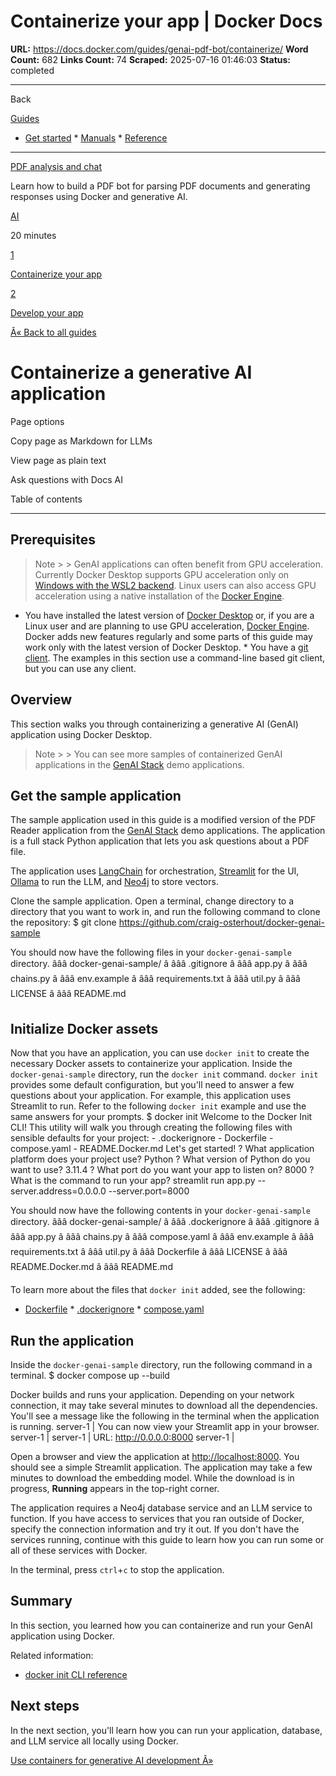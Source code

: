 # Containerize your app | Docker Docs

**URL:** https://docs.docker.com/guides/genai-pdf-bot/containerize/
**Word Count:** 682
**Links Count:** 74
**Scraped:** 2025-07-16 01:46:03
**Status:** completed

---

Back

[Guides](https://docs.docker.com/guides/)

  * [Get started](https://docs.docker.com/get-started/)   * [Manuals](https://docs.docker.com/manuals/)   * [Reference](https://docs.docker.com/reference/)

* * *

[PDF analysis and chat](https://docs.docker.com/guides/genai-pdf-bot/)

Learn how to build a PDF bot for parsing PDF documents and generating responses using Docker and generative AI.

[ AI](https://docs.docker.com/tags/ai/)

20 minutes

[1](https://docs.docker.com/guides/genai-pdf-bot/containerize/)

[Containerize your app](https://docs.docker.com/guides/genai-pdf-bot/containerize/)

[2](https://docs.docker.com/guides/genai-pdf-bot/develop/)

[Develop your app](https://docs.docker.com/guides/genai-pdf-bot/develop/)

[Â« Back to all guides](https://docs.docker.com/guides/)

# Containerize a generative AI application

Page options

Copy page as Markdown for LLMs

View page as plain text

Ask questions with Docs AI

Table of contents

* * *

## Prerequisites

> Note >  > GenAI applications can often benefit from GPU acceleration. Currently Docker Desktop supports GPU acceleration only on [Windows with the WSL2 backend](https://docs.docker.com/desktop/features/gpu/#using-nvidia-gpus-with-wsl2). Linux users can also access GPU acceleration using a native installation of the [Docker Engine](https://docs.docker.com/engine/install/).

  * You have installed the latest version of [Docker Desktop](https://docs.docker.com/get-started/get-docker/) or, if you are a Linux user and are planning to use GPU acceleration, [Docker Engine](https://docs.docker.com/engine/install/). Docker adds new features regularly and some parts of this guide may work only with the latest version of Docker Desktop.   * You have a [git client](https://git-scm.com/downloads). The examples in this section use a command-line based git client, but you can use any client.

## Overview

This section walks you through containerizing a generative AI \(GenAI\) application using Docker Desktop.

> Note >  > You can see more samples of containerized GenAI applications in the [GenAI Stack](https://github.com/docker/genai-stack) demo applications.

## Get the sample application

The sample application used in this guide is a modified version of the PDF Reader application from the [GenAI Stack](https://github.com/docker/genai-stack) demo applications. The application is a full stack Python application that lets you ask questions about a PDF file.

The application uses [LangChain](https://www.langchain.com/) for orchestration, [Streamlit](https://streamlit.io/) for the UI, [Ollama](https://ollama.ai/) to run the LLM, and [Neo4j](https://neo4j.com/) to store vectors.

Clone the sample application. Open a terminal, change directory to a directory that you want to work in, and run the following command to clone the repository:               $ git clone https://github.com/craig-osterhout/docker-genai-sample     

You should now have the following files in your `docker-genai-sample` directory.               âââ docker-genai-sample/     â âââ .gitignore     â âââ app.py     â âââ chains.py     â âââ env.example     â âââ requirements.txt     â âââ util.py     â âââ LICENSE     â âââ README.md

## Initialize Docker assets

Now that you have an application, you can use `docker init` to create the necessary Docker assets to containerize your application. Inside the `docker-genai-sample` directory, run the `docker init` command. `docker init` provides some default configuration, but you'll need to answer a few questions about your application. For example, this application uses Streamlit to run. Refer to the following `docker init` example and use the same answers for your prompts.               $ docker init     Welcome to the Docker Init CLI!          This utility will walk you through creating the following files with sensible defaults for your project:       - .dockerignore       - Dockerfile       - compose.yaml       - README.Docker.md          Let's get started!          ? What application platform does your project use? Python     ? What version of Python do you want to use? 3.11.4     ? What port do you want your app to listen on? 8000     ? What is the command to run your app? streamlit run app.py --server.address=0.0.0.0 --server.port=8000     

You should now have the following contents in your `docker-genai-sample` directory.               âââ docker-genai-sample/     â âââ .dockerignore     â âââ .gitignore     â âââ app.py     â âââ chains.py     â âââ compose.yaml     â âââ env.example     â âââ requirements.txt     â âââ util.py     â âââ Dockerfile     â âââ LICENSE     â âââ README.Docker.md     â âââ README.md

To learn more about the files that `docker init` added, see the following:

  * [Dockerfile](https://docs.docker.com/reference/dockerfile/)   * [.dockerignore](https://docs.docker.com/reference/dockerfile/#dockerignore-file)   * [compose.yaml](https://docs.docker.com/reference/compose-file/)

## Run the application

Inside the `docker-genai-sample` directory, run the following command in a terminal.               $ docker compose up --build     

Docker builds and runs your application. Depending on your network connection, it may take several minutes to download all the dependencies. You'll see a message like the following in the terminal when the application is running.               server-1  |   You can now view your Streamlit app in your browser.     server-1  |     server-1  |   URL: http://0.0.0.0:8000     server-1  |     

Open a browser and view the application at <http://localhost:8000>. You should see a simple Streamlit application. The application may take a few minutes to download the embedding model. While the download is in progress, **Running** appears in the top-right corner.

The application requires a Neo4j database service and an LLM service to function. If you have access to services that you ran outside of Docker, specify the connection information and try it out. If you don't have the services running, continue with this guide to learn how you can run some or all of these services with Docker.

In the terminal, press `ctrl`+`c` to stop the application.

## Summary

In this section, you learned how you can containerize and run your GenAI application using Docker.

Related information:

  * [docker init CLI reference](https://docs.docker.com/reference/cli/docker/init/)

## Next steps

In the next section, you'll learn how you can run your application, database, and LLM service all locally using Docker.

[Use containers for generative AI development Â»](https://docs.docker.com/guides/genai-pdf-bot/develop/)